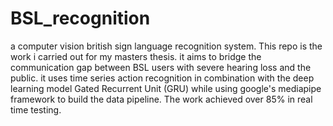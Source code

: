 # BSL_recognition
a computer vision british sign language recognition system. This repo is the work i carried out for my masters thesis. 
it aims to bridge the communication gap between BSL users with severe hearing loss and the public. 
it uses time series action recognition in combination with the deep learning model Gated Recurrent Unit (GRU) while using google's mediapipe framework to build the data pipeline. 
The work achieved over 85% in real time testing.
